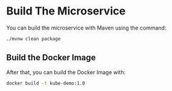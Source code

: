 # Build The Microservice

You can build the microservice with Maven using the command:

```bash
./mvnw clean package
```

## Build the Docker Image

After that, you can build the Docker Image with:

```bash
docker build -t kube-demo:1.0
```
